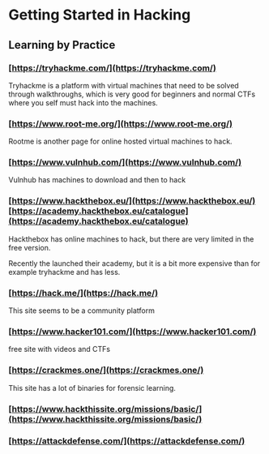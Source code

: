 # Getting Started in Hacking

## Learning by Practice

### [https://tryhackme.com/](https://tryhackme.com/)

Tryhackme is a platform with virtual machines that need to be solved through walkthroughs, which is very good for beginners and normal CTFs where you self must hack into the machines.

### [https://www.root-me.org/](https://www.root-me.org/)

Rootme is another page for online hosted virtual machines to hack.

### [https://www.vulnhub.com/](https://www.vulnhub.com/)

Vulnhub has machines to download and then to hack

### [https://www.hackthebox.eu/](https://www.hackthebox.eu/) [https://academy.hackthebox.eu/catalogue](https://academy.hackthebox.eu/catalogue)

Hackthebox has online machines to hack, but there are very limited in the free version.

Recently the launched their academy, but it is a bit more expensive than for example tryhackme and has less.

### [https://hack.me/](https://hack.me/)

This site seems to be a community platform

### [https://www.hacker101.com/](https://www.hacker101.com/)

free site with videos and CTFs

### [https://crackmes.one/](https://crackmes.one/)

This site has a lot of binaries for forensic learning.

### [https://www.hackthissite.org/missions/basic/](https://www.hackthissite.org/missions/basic/)

### [https://attackdefense.com/](https://attackdefense.com/)


